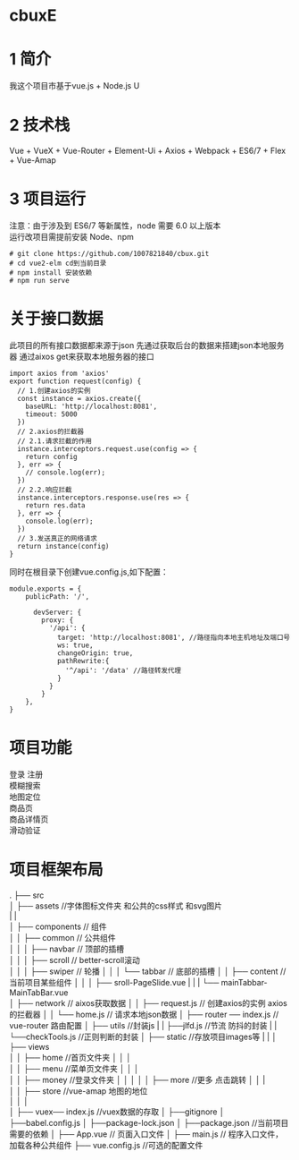 # cbuxE
# 1 简介
我这个项目市基于vue.js + Node.js U
# 2 技术栈
Vue + VueX + Vue-Router + Element-Ui + Axios + Webpack + ES6/7 + Flex + Vue-Amap
# 3 项目运行
注意：由于涉及到 ES6/7 等新属性，node 需要 6.0 以上版本  
运行改项目需提前安装 Node、npm   
```
# git clone https://github.com/1007821840/cbux.git      
# cd vue2-elm cd到当前目录  
# npm install 安装依赖   
# npm run serve  
```  
# 关于接口数据

此项目的所有接口数据都来源于json
先通过获取后台的数据来搭建json本地服务器
通过aixos get来获取本地服务器的接口
```
import axios from 'axios'
export function request(config) {
  // 1.创建axios的实例
  const instance = axios.create({
    baseURL: 'http://localhost:8081',
    timeout: 5000
  })
  // 2.axios的拦截器
  // 2.1.请求拦截的作用
  instance.interceptors.request.use(config => {
    return config
  }, err => {
    // console.log(err);
  })
  // 2.2.响应拦截
  instance.interceptors.response.use(res => {
    return res.data
  }, err => {
    console.log(err);
  })
  // 3.发送真正的网络请求
  return instance(config)
}
```  
 同时在根目录下创建vue.config.js,如下配置：
```
module.exports = {
    publicPath: '/',
   
      devServer: {
        proxy: {
          '/api': {
            target: 'http://localhost:8081', //路径指向本地主机地址及端口号
            ws: true,
            changeOrigin: true,
            pathRewrite:{
              '^/api': '/data' //路径转发代理
            }
          }
        }
    },
}
```  
# 项目功能
登录 注册  
模糊搜索  
地图定位  
商品页  
商品详情页  
滑动验证  

# 项目框架布局

.
├── src  
│   ├── assets                                 //字体图标文件夹 和公共的css样式 和svg图片  
|   |  
│   ├── components                             // 组件  
│   │   ├── common                             // 公共组件  
│   │   │   ├── navbar                         // 顶部的插槽  
│   │   │   ├── scroll                         // better-scroll滚动  
│   │   │   ├── swiper                         // 轮播
│   │   │   └── tabbar                         // 底部的插槽
│   │   ├── content                            // 当前项目某些组件
│   │   │   ├── sroll-PageSlide.vue
|   |   |   └── mainTabbar-MainTabBar.vue              
│   ├── network                                // aixos获取数据
│   │   ├── request.js                         // 创建axios的实例 axios的拦截器
│   │   └── home.js                            // 请求本地json数据
│   ├── router ── index.js                     // vue-router 路由配置
│   ├── utils                                  //封装js
|   |     ├──jlfd.js                           //节流 防抖的封装
|   |     └──checkTools.js                     //正则判断的封装
│   ├── static                                 //存放项目images等
|   |
│   ├── views                                  
│   │   ├── home                               //首页文件夹
│   │   │                     
│   │   ├── menu                               //菜单页文件夹
│   │   │  
│   │   ├── money                              //登录文件夹
│   │   │ 
│   │   ├── more                               //更多 点击跳转
│   │   |              
│   │   ├── store                              //vue-amap 地图的地位                     
│   │   │                    
│   ├── vuex── index.js                        //vuex数据的存取
│   ├──gitignore
│   ├──babel.config.js
│   ├──package-lock.json
│   ├──package.json                            //当前项目需要的依赖
│   ├── App.vue                                // 页面入口文件
│   ├── main.js                                // 程序入口文件，加载各种公共组件
├── vue.config.js                              //可选的配置文件

